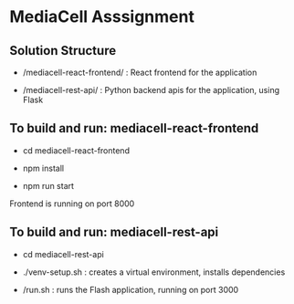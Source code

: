 # MediaCell Asssignment

## Solution Structure

- /mediacell-react-frontend/ : React frontend for the application

- /mediacell-rest-api/ : Python backend apis for the application, using Flask


## To build and run: mediacell-react-frontend

- cd mediacell-react-frontend

- npm install

- npm run start

Frontend is running on port 8000


## To build and run: mediacell-rest-api

- cd mediacell-rest-api

- ./venv-setup.sh : creates a virtual environment, installs dependencies

- /run.sh : runs the Flash application, running on port 3000